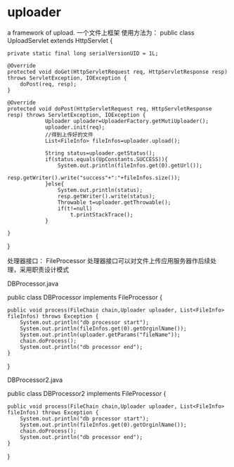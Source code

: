 # uploader
a framework of upload.
一个文件上框架
使用方法为：
public class UploadServlet extends HttpServlet {

	private static final long serialVersionUID = 1L;
	
	@Override
	protected void doGet(HttpServletRequest req, HttpServletResponse resp) throws ServletException, IOException {
		doPost(req, resp);
	}
	
	@Override
	protected void doPost(HttpServletRequest req, HttpServletResponse resp) throws ServletException, IOException {
				Uploader uploader=UploaderFactory.getMutiUploader();
				uploader.init(req);
				//得到上传好的文件
				List<FileInfo> fileInfos=uploader.upload();
				
				String status=uploader.getStatus();
				if(status.equals(UpConstants.SUCCESS)){
					System.out.println(fileInfos.get(0).getUrl());
					resp.getWriter().write("success"+":"+fileInfos.size());
				}else{
					System.out.println(status);
					resp.getWriter().write(status);
					Throwable t=uploader.getThrowable();
					if(t!=null)
						t.printStackTrace();
				}
				
	}
}

处理器接口：
FileProcessor 处理器接口可以对文件上传应用服务器作后续处理，采用职责设计模式

DBProcessor.java

public class DBProcessor implements FileProcessor {

	public void process(FileChain chain,Uploader uploader, List<FileInfo> fileInfos) throws Exception {
		System.out.println("db processor start");
		System.out.println(fileInfos.get(0).getOrginlName());
		System.out.println(uploader.getParams("fileName"));
		chain.doProcess();
		System.out.println("db processor end");
	}

}


DBProcessor2.java

public class DBProcessor2 implements FileProcessor {

	public void process(FileChain chain,Uploader uploader, List<FileInfo> fileInfos) throws Exception {
		System.out.println("db processor start");
		System.out.println(fileInfos.get(0).getOrginlName());
		chain.doProcess();
		System.out.println("db processor end");
	}

}
